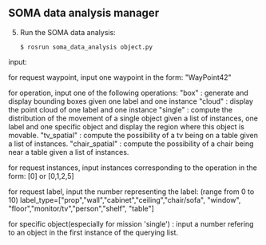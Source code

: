 SOMA data analysis manager
--------------------------
5. Run the SOMA data analysis:

    ```
    $ rosrun soma_data_analysis object.py 
    ```
input:

for request waypoint, input one waypoint in the form: "WayPoint42"

for operation, input one of the following operations:
    "box"    :  generate and display bounding boxes given one label and one instance
    "cloud"  :  display the point cloud of one label and one instance
    "single" :  compute the distribution of the movement of a single object given a list of instances, one label and one specific object and display the region where this object is movable.
    "tv_spatial" : compute the possibility of a tv being on a table given a list of instances.
    "chair_spatial" : compute the possibility of a chair being near a table given a list of instances.

for request instances, input instances corresponding to the operation in the form: [0] or [0,1,2,5]

for request label, input the number representing the label: (range from 0 to 10)
    label_type=["prop","wall","cabinet","ceiling","chair/sofa", "window", "floor","monitor/tv","person","shelf", "table"]

for specific object(especially for mission 'single') : input a number refering to an object in the first instance of the querying list.



